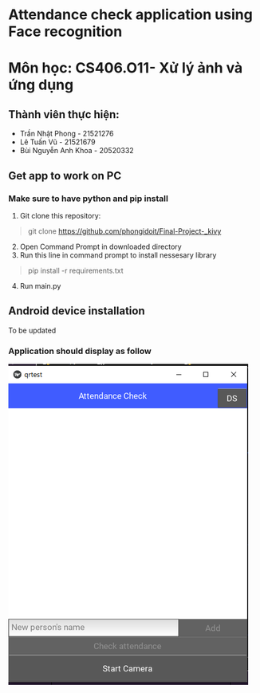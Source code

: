# Attendance check application using Face recognition
  
# Môn học: CS406.O11- Xử lý ảnh và ứng dụng

## Thành viên thực hiện: 
- Trần Nhật Phong - 21521276
- Lê Tuấn Vũ - 21521679 
- Bùi Nguyễn Anh Khoa - 20520332

## Get app to work on PC
### Make sure to have python and pip install
1. Git clone this repository:
> git clone https://github.com/phongidoit/Final-Project-_kivy
2. Open Command Prompt in downloaded directory
3. Run this line in command prompt to install nessesary library 
> pip install -r requirements.txt
4. Run main.py

## Android device installation <br>
To be updated

### Application should display as follow
![App start up screen](App_startup.png)